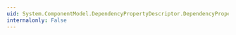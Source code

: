 ```yaml
---
uid: System.ComponentModel.DependencyPropertyDescriptor.DependencyProperty
internalonly: False
---
```

